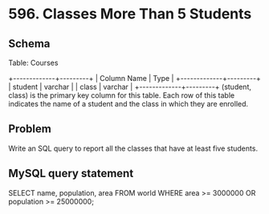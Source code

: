 # 596. Classes More Than 5 Students

## Schema

Table: Courses

+-------------+---------+
| Column Name | Type    |
+-------------+---------+
| student     | varchar |
| class       | varchar |
+-------------+---------+
(student, class) is the primary key column for this table.
Each row of this table indicates the name of a student and the class in which they are enrolled.
 
## Problem
Write an SQL query to report all the classes that have at least five students.

## MySQL query statement

SELECT
    name,
    population,
    area
FROM world
WHERE area >= 3000000 
    OR population >= 25000000; 